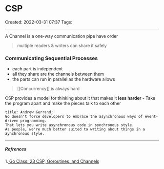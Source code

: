 # CSP
Created: 2022-03-31 07:37
Tags: 
____

A Channel is a one-way communication pipe
have order

> multiple readers & writers can share it safely

### Communicating Sequential Processes
- each part is independent
- all they share are the channels between them
- the parts can run in parallel as the hardware allows


> [[Concurrency]] is always hard 

CSP provides a model for thinking about it that makes it __less harder__
	- Take the program apart and make the pieces talk to each other

```ad-quote
title: Andrew Gerrand:
Go doesn't force developers to embrace the asynchronous ways of event-driven programming.
That lets you write asynchronous code in synchronous style.
As people, we're much better suited to writing about things in a aynchronous style.

```




_____
##### Refrences
1.[ Go Class: 23 CSP, Goroutines, and Channels](https://www.youtube.com/watch?v=zJd7Dvg3XCk)

